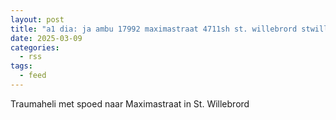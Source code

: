 ```yaml
---
layout: post
title: "a1 dia: ja ambu 17992 maximastraat 4711sh st. willebrord stwill bon 36637"
date: 2025-03-09
categories: 
  - rss
tags: 
  - feed
---
```


Traumaheli met spoed naar Maximastraat in St. Willebrord
